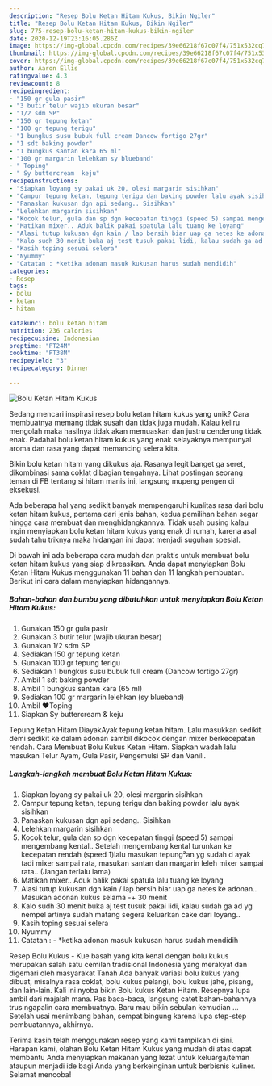 ```yaml
---
description: "Resep Bolu Ketan Hitam Kukus, Bikin Ngiler"
title: "Resep Bolu Ketan Hitam Kukus, Bikin Ngiler"
slug: 775-resep-bolu-ketan-hitam-kukus-bikin-ngiler
date: 2020-12-19T23:16:05.286Z
image: https://img-global.cpcdn.com/recipes/39e66218f67c07f4/751x532cq70/bolu-ketan-hitam-kukus-foto-resep-utama.jpg
thumbnail: https://img-global.cpcdn.com/recipes/39e66218f67c07f4/751x532cq70/bolu-ketan-hitam-kukus-foto-resep-utama.jpg
cover: https://img-global.cpcdn.com/recipes/39e66218f67c07f4/751x532cq70/bolu-ketan-hitam-kukus-foto-resep-utama.jpg
author: Aaron Ellis
ratingvalue: 4.3
reviewcount: 8
recipeingredient:
- "150 gr gula pasir"
- "3 butir telur wajib ukuran besar"
- "1/2 sdm SP"
- "150 gr tepung ketan"
- "100 gr tepung terigu"
- "1 bungkus susu bubuk full cream Dancow fortigo 27gr"
- "1 sdt baking powder"
- "1 bungkus santan kara 65 ml"
- "100 gr margarin lelehkan sy blueband"
- " Toping"
- " Sy buttercream  keju"
recipeinstructions:
- "Siapkan loyang sy pakai uk 20, olesi margarin sisihkan"
- "Campur tepung ketan, tepung terigu dan baking powder lalu ayak sisihkan"
- "Panaskan kukusan dgn api sedang.. Sisihkan"
- "Lelehkan margarin sisihkan"
- "Kocok telur, gula dan sp dgn kecepatan tinggi (speed 5) sampai mengembang kental.. Setelah mengembang kental turunkan ke kecepatan rendah (speed 1)lalu masukan tepung²an yg sudah d ayak tadi mixer sampai rata, masukan santan dan margarin leleh mixer sampai rata.. (Jangan terlalu lama)"
- "Matikan mixer.. Aduk balik pakai spatula lalu tuang ke loyang"
- "Alasi tutup kukusan dgn kain / lap bersih biar uap ga netes ke adonan.. Masukan adonan kukus selama -+ 30 menit"
- "Kalo sudh 30 menit buka aj test tusuk pakai lidi, kalau sudah ga ad yg nempel artinya sudah matang segera keluarkan cake dari loyang.."
- "Kasih toping sesuai selera"
- "Nyummy"
- "Catatan : *ketika adonan masuk kukusan harus sudah mendidih"
categories:
- Resep
tags:
- bolu
- ketan
- hitam

katakunci: bolu ketan hitam 
nutrition: 236 calories
recipecuisine: Indonesian
preptime: "PT24M"
cooktime: "PT38M"
recipeyield: "3"
recipecategory: Dinner

---
```



![Bolu Ketan Hitam Kukus](https://img-global.cpcdn.com/recipes/39e66218f67c07f4/751x532cq70/bolu-ketan-hitam-kukus-foto-resep-utama.jpg)

Sedang mencari inspirasi resep bolu ketan hitam kukus yang unik? Cara membuatnya memang tidak susah dan tidak juga mudah. Kalau keliru mengolah maka hasilnya tidak akan memuaskan dan justru cenderung tidak enak. Padahal bolu ketan hitam kukus yang enak selayaknya mempunyai aroma dan rasa yang dapat memancing selera kita.

Bikin bolu ketan hitam yang dikukus aja. Rasanya legit banget ga seret, dikombinasi sama coklat dibagian tengahnya. Lihat postingan seorang teman di FB tentang si hitam manis ini, langsung mupeng pengen di eksekusi.

Ada beberapa hal yang sedikit banyak mempengaruhi kualitas rasa dari bolu ketan hitam kukus, pertama dari jenis bahan, kedua pemilihan bahan segar hingga cara membuat dan menghidangkannya. Tidak usah pusing kalau ingin menyiapkan bolu ketan hitam kukus yang enak di rumah, karena asal sudah tahu triknya maka hidangan ini dapat menjadi suguhan spesial.


Di bawah ini ada beberapa cara mudah dan praktis untuk membuat bolu ketan hitam kukus yang siap dikreasikan. Anda dapat menyiapkan Bolu Ketan Hitam Kukus menggunakan 11 bahan dan 11 langkah pembuatan. Berikut ini cara dalam menyiapkan hidangannya.

<!--inarticleads1-->

##### Bahan-bahan dan bumbu yang dibutuhkan untuk menyiapkan Bolu Ketan Hitam Kukus:

1. Gunakan 150 gr gula pasir
1. Gunakan 3 butir telur (wajib ukuran besar)
1. Gunakan 1/2 sdm SP
1. Sediakan 150 gr tepung ketan
1. Gunakan 100 gr tepung terigu
1. Sediakan 1 bungkus susu bubuk full cream (Dancow fortigo 27gr)
1. Ambil 1 sdt baking powder
1. Ambil 1 bungkus santan kara (65 ml)
1. Sediakan 100 gr margarin lelehkan (sy blueband)
1. Ambil  ❤Toping
1. Siapkan  Sy buttercream &amp; keju


Tepung Ketan Hitam DiayakAyak tepung ketan hitam. Lalu masukkan sedikit demi sedikit ke dalam adonan sambil dikocok dengan mixer berkecepatan rendah. Cara Membuat Bolu Kukus Ketan Hitam. Siapkan wadah lalu masukan Telur Ayam, Gula Pasir, Pengemulsi SP dan Vanili. 

<!--inarticleads2-->

##### Langkah-langkah membuat Bolu Ketan Hitam Kukus:

1. Siapkan loyang sy pakai uk 20, olesi margarin sisihkan
1. Campur tepung ketan, tepung terigu dan baking powder lalu ayak sisihkan
1. Panaskan kukusan dgn api sedang.. Sisihkan
1. Lelehkan margarin sisihkan
1. Kocok telur, gula dan sp dgn kecepatan tinggi (speed 5) sampai mengembang kental.. Setelah mengembang kental turunkan ke kecepatan rendah (speed 1)lalu masukan tepung²an yg sudah d ayak tadi mixer sampai rata, masukan santan dan margarin leleh mixer sampai rata.. (Jangan terlalu lama)
1. Matikan mixer.. Aduk balik pakai spatula lalu tuang ke loyang
1. Alasi tutup kukusan dgn kain / lap bersih biar uap ga netes ke adonan.. Masukan adonan kukus selama -+ 30 menit
1. Kalo sudh 30 menit buka aj test tusuk pakai lidi, kalau sudah ga ad yg nempel artinya sudah matang segera keluarkan cake dari loyang..
1. Kasih toping sesuai selera
1. Nyummy
1. Catatan : - *ketika adonan masuk kukusan harus sudah mendidih


Resep Bolu Kukus - Kue basah yang kita kenal dengan bolu kukus merupakan salah satu cemilan tradisional Indonesia yang merakyat dan digemari oleh masyarakat Tanah Ada banyak variasi bolu kukus yang dibuat, misalnya rasa coklat, bolu kukus pelangi, bolu kukus jahe, pisang, dan lain-lain. Kali ini nyoba bikin Bolu kukus Ketan Hitam. Resepnya lupa ambil dari majalah mana. Pas baca-baca, langsung catet bahan-bahannya trus ngapalin cara membuatnya. Baru mau bikin sebulan kemudian … Setelah usai menimbang bahan, sempat bingung karena lupa step-step pembuatannya, akhirnya. 

Terima kasih telah menggunakan resep yang kami tampilkan di sini. Harapan kami, olahan Bolu Ketan Hitam Kukus yang mudah di atas dapat membantu Anda menyiapkan makanan yang lezat untuk keluarga/teman ataupun menjadi ide bagi Anda yang berkeinginan untuk berbisnis kuliner. Selamat mencoba!
